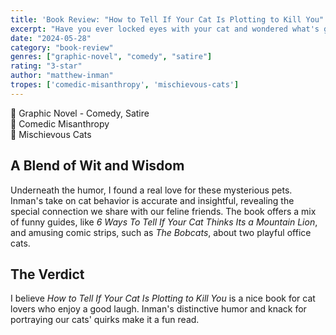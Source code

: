 ```yaml
---
title: 'Book Review: "How to Tell If Your Cat Is Plotting to Kill You" by Matthew Inman'
excerpt: "Have you ever locked eyes with your cat and wondered what's going on in their mind? In his humorous graphic novel, Inman shines a light on the odd behaviors that make cats so captivating."
date: "2024-05-28"
category: "book-review"
genres: ["graphic-novel", "comedy", "satire"]
rating: "3-star"
author: "matthew-inman"
tropes: ['comedic-misanthropy', 'mischievous-cats']
---
```


📍 Graphic Novel - Comedy, Satire  
📍 Comedic Misanthropy  
📍 Mischievous Cats  

## A Blend of Wit and Wisdom
Underneath the humor, I found a real love for these mysterious pets. Inman's take on cat behavior is accurate and insightful, revealing the special connection we share with our feline friends. The book offers a mix of funny guides, like *6 Ways To Tell If Your Cat Thinks Its a Mountain Lion*, and amusing comic strips, such as *The Bobcats*, about two playful office cats. 

## The Verdict
I believe *How to Tell If Your Cat Is Plotting to Kill You* is a nice book for cat lovers who enjoy a good laugh. Inman's distinctive humor and knack for portraying our cats' quirks make it a fun read.
